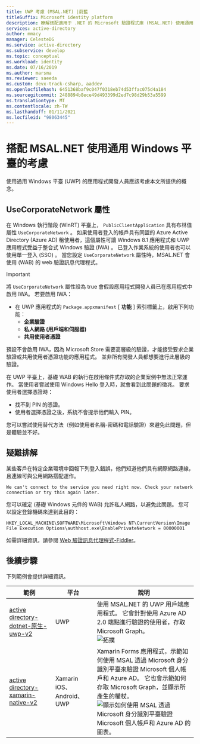 ```yaml
---
title: UWP 考慮 (MSAL.NET) |蔚藍
titleSuffix: Microsoft identity platform
description: 瞭解搭配適用于 .NET 的 Microsoft 驗證程式庫 (MSAL.NET) 使用通用 Windows 平臺 (UWP) 的考慮。
services: active-directory
author: mmacy
manager: CelesteDG
ms.service: active-directory
ms.subservice: develop
ms.topic: conceptual
ms.workload: identity
ms.date: 07/16/2019
ms.author: marsma
ms.reviewer: saeeda
ms.custom: devx-track-csharp, aaddev
ms.openlocfilehash: 6451368baf9c047f0318eb74d53ffac075d4a184
ms.sourcegitcommit: 2488894b8ece49d493399d2ed7c98d29b53a5599
ms.translationtype: MT
ms.contentlocale: zh-TW
ms.lasthandoff: 01/11/2021
ms.locfileid: "98063445"
---
```

# <a name="considerations-for-using-universal-windows-platform-with-msalnet"></a>搭配 MSAL.NET 使用通用 Windows 平臺的考慮
使用通用 Windows 平臺 (UWP) 的應用程式開發人員應該考慮本文所提供的概念。

## <a name="the-usecorporatenetwork-property"></a>UseCorporateNetwork 屬性
在 Windows 執行階段 (WinRT) 平臺上， `PublicClientApplication` 具有布林值屬性 `UseCorporateNetwork` 。 如果使用者登入的帳戶具有同盟的 Azure Active Directory (Azure AD) 租使用者，這個屬性可讓 Windows 8.1 應用程式和 UWP 應用程式受益于整合式 Windows 驗證 (IWA) 。 已登入作業系統的使用者也可以使用單一登入 (SSO) 。 當您設定 `UseCorporateNetwork` 屬性時，MSAL.NET 會使用 (WAB) 的 web 驗證訊息代理程式。

> [!IMPORTANT]
> 將 `UseCorporateNetwork` 屬性設為 true 會假設應用程式開發人員已在應用程式中啟用 IWA。 若要啟用 IWA：
> - 在 UWP 應用程式的 `Package.appxmanifest` [ **功能** ] 索引標籤上，啟用下列功能：
>   - **企業驗證**
>   - **私人網路 (用戶端和伺服器)**
>   - **共用使用者憑證**

預設不會啟用 IWA，因為 Microsoft Store 需要高層級的驗證，才能接受要求企業驗證或共用使用者憑證功能的應用程式。 並非所有開發人員都想要進行此層級的驗證。

在 UWP 平臺上，基礎 WAB 的執行在啟用條件式存取的企業案例中無法正常運作。 當使用者嘗試使用 Windows Hello 登入時，就會看到此問題的徵兆。 要求使用者選擇憑證時：

- 找不到 PIN 的憑證。
- 使用者選擇憑證之後，系統不會提示他們輸入 PIN。

您可以嘗試使用替代方法（例如使用者名稱-密碼和電話驗證）來避免此問題，但是體驗並不好。

## <a name="troubleshooting"></a>疑難排解

某些客戶在特定企業環境中回報下列登入錯誤，他們知道他們具有網際網路連線，且連線可與公用網路搭配運作。

```Text
We can't connect to the service you need right now. Check your network connection or try this again later.
```

您可以確定 (基礎 Windows 元件的 WAB) 允許私人網路，以避免此問題。 您可以設定登錄機碼來達到此目的：

```Text
HKEY_LOCAL_MACHINE\SOFTWARE\Microsoft\Windows NT\CurrentVersion\Image File Execution Options\authhost.exe\EnablePrivateNetwork = 00000001
```

如需詳細資訊，請參閱 [Web 驗證訊息代理程式-Fiddler](/windows/uwp/security/web-authentication-broker#fiddler)。

## <a name="next-steps"></a>後續步驟
下列範例會提供詳細資訊。

範例 | 平台 | 說明 
|------ | -------- | -----------|
|[active directory-dotnet-原生-uwp-v2](https://github.com/azure-samples/active-directory-dotnet-native-uwp-v2) | UWP | 使用 MSAL.NET 的 UWP 用戶端應用程式。 它會針對使用 Azure AD 2.0 端點進行驗證的使用者，存取 Microsoft Graph。 <br>![拓撲](media/msal-net-uwp-considerations/topology-native-uwp.png)|
|[active directory-xamarin-native-v2](https://github.com/Azure-Samples/active-directory-xamarin-native-v2) | Xamarin iOS、Android、UWP | Xamarin Forms 應用程式，示範如何使用 MSAL 透過 Microsoft 身分識別平臺來驗證 Microsoft 個人帳戶和 Azure AD。 它也會示範如何存取 Microsoft Graph，並顯示所產生的權杖。 <br>![顯示如何使用 MSAL 透過 Microsoft 身分識別平臺驗證 Microsoft 個人帳戶和 Azure AD 的圖表。](media/msal-net-uwp-considerations/topology-xamarin-native.png)|
